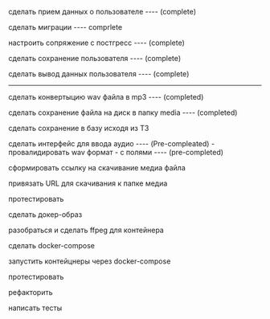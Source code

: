 сделать прием данных о пользователе ---- (complete)

сделать миграции ---- comprlete

настроить сопряжение с постгресс ---- (complete)

сделать сохранение пользователя ---- (complete)

сделать вывод данных пользователя ---- (complete)

---------------------------------------------------------

сделать конвертыцию wav файла в mp3 ---- (completed)

сделать сохранение файла на диск в папку media ---- (completed)

сделать сохранение в базу исходя из ТЗ

сделать интерфейс для ввода аудио ---- (Pre-compleated)
    - провалидировать wav формат
    - с полями ---- (pre-completed)

сформировать ссылку на скачивание медиа файла

привязать URL для скачивания к папке медиа

протестировать 

сделать докер-образ

разобраться и сделать ffpeg для контейнера

сделать docker-compose

запустить контейцнеры через docker-compose 

протестировать

рефакторить

написать тесты